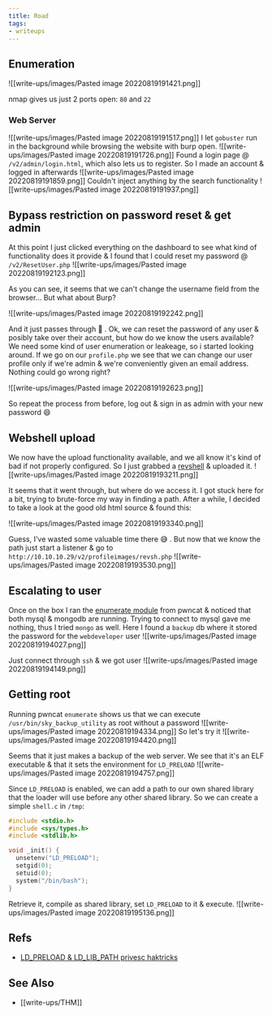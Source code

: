 ```yaml
---
title: Road
tags:
- writeups
---
```


## Enumeration
![[write-ups/images/Pasted image 20220819191421.png]]

nmap gives us just 2 ports open: `80` and `22`

### Web Server
![[write-ups/images/Pasted image 20220819191517.png]]
I let `gobuster` run in the background while browsing the website with burp open.
![[write-ups/images/Pasted image 20220819191726.png]]
Found a login page @ `/v2/admin/login.html`, which also lets us to register. So I made an account & logged in afterwards
![[write-ups/images/Pasted image 20220819191859.png]]
Couldn't inject anything by the search functionality
![[write-ups/images/Pasted image 20220819191937.png]]

## Bypass restriction on password reset & get admin
At this point I just clicked everything on the dashboard to see what kind of functionality does it provide & I found that I could reset my password @ `/v2/ResetUser.php`
![[write-ups/images/Pasted image 20220819192123.png]]

As you can see, it seems that we can't change the username field from the browser... But what about Burp?

![[write-ups/images/Pasted image 20220819192242.png]]

And it just passes through 🥳 . Ok, we can reset the password of any user & posibly take over their account, but how do we know the users available? We need some kind of user enumeration or leakeage, so i started looking around. If we go on our `profile.php` we see that we can change our user profile only if we're admin & we're conveniently given an email address. Nothing could go wrong right?

![[write-ups/images/Pasted image 20220819192623.png]]

So repeat the process from before, log out & sign in as admin with your new password 😄

## Webshell upload
We now have the upload functionality available, and we all know it's kind of bad if not properly configured. So I just grabbed a [revshell](https://www.revshells.com/) & uploaded it.
![[write-ups/images/Pasted image 20220819193211.png]]

It seems that it went through, but where do we access it. I got stuck here for a bit, trying to brute-force my way in finding a path. After a while, I decided to take a look at the good old html source & found this:

![[write-ups/images/Pasted image 20220819193340.png]]

Guess, I've wasted some valuable time there 😅 . But now that we know the path just start a listener & go to `http://10.10.10.29/v2/profileimages/revsh.php`
![[write-ups/images/Pasted image 20220819193530.png]]

## Escalating to user
Once on the box I ran the [enumerate module](https://pwncat.readthedocs.io/en/latest/enum.html) from pwncat & noticed that both mysql & mongodb are running. Trying to connect to mysql gave me nothing, thus I tried `mongo` as well. Here I found a `backup` db where it stored the password for the `webdeveloper` user
![[write-ups/images/Pasted image 20220819194027.png]]

Just connect through `ssh` & we got user
![[write-ups/images/Pasted image 20220819194149.png]]

## Getting root
Running pwncat `enumerate` shows us that we can execute `/usr/bin/sky_backup_utility` as root without a password
![[write-ups/images/Pasted image 20220819194334.png]]
So let's try it
![[write-ups/images/Pasted image 20220819194420.png]]

Seems that it just makes a backup of the web server. We see that it's an ELF executable & that it sets the environment for `LD_PRELOAD`
![[write-ups/images/Pasted image 20220819194757.png]]

Since `LD_PRELOAD` is enabled, we can add a path to our own shared library that the loader will use before any other shared library. So we can create a simple `shell.c` in `/tmp`:
```c
#include <stdio.h>
#include <sys/types.h>
#include <stdlib.h>

void _init() {
  unsetenv("LD_PRELOAD");
  setgid(0);
  setuid(0);
  system("/bin/bash");
}
```

Retrieve it, compile as shared library, set `LD_PRELOAD` to it & execute.
![[write-ups/images/Pasted image 20220819195136.png]]

## Refs
- [LD_PRELOAD & LD_LIB_PATH privesc haktricks](https://book.hacktricks.xyz/linux-hardening/privilege-escalation#ld_preload-and-ld_library_path)

## See Also
- [[write-ups/THM]]